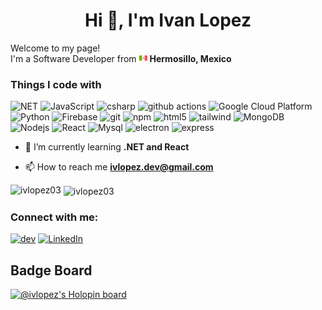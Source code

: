 <h1 align="center">Hi 👋, I'm Ivan Lopez</h1>
<p>Welcome to my page! </br> I'm a Software Developer from <img src="mexico.png" width="13"/> <b>Hermosillo, Mexico</b>
<h3>Things I code with</h3>
<p>
  <img alt="NET" src="https://img.shields.io/badge/-Dotnet-512BD4?style=flat-square&logo=.NET&logoColor=white" />
  <img alt="JavaScript" src="https://img.shields.io/badge/-JavaScript-F7DF1E?style=flat-square&logo=JavaScript&logoColor=white" />
  <img alt="csharp" src="https://img.shields.io/badge/-Csharp-C733FF?style=flat-square&logo=C Sharp&logoColor=white" />
  <img alt="github actions" src="https://img.shields.io/badge/-Github_Actions-2088FF?style=flat-square&logo=github-actions&logoColor=white" />
  <img alt="Google Cloud Platform" src="https://img.shields.io/badge/-Google_Cloud_Platform-1a73e8?style=flat-square&logo=google-cloud&logoColor=white" />
  <img alt="Python" src="https://img.shields.io/badge/-Python-3776AB?style=flat-square&logo=Python&logoColor=white" />
  <img alt="Firebase" src="https://img.shields.io/badge/-Firebase-FFCA28?style=flat-square&logo=Firebase&logoColor=white" />
  <img alt="git" src="https://img.shields.io/badge/-Git-F05032?style=flat-square&logo=git&logoColor=white" />
  <img alt="npm" src="https://img.shields.io/badge/-NPM-CB3837?style=flat-square&logo=npm&logoColor=white" />
  <img alt="html5" src="https://img.shields.io/badge/-HTML5-E34F26?style=flat-square&logo=html5&logoColor=white" />
  <img alt="tailwind" src="https://img.shields.io/badge/-Tailwind CSS-06B6D4?style=flat-square&logo=Tailwind CSS&logoColor=white" />
  <img alt="MongoDB" src="https://img.shields.io/badge/-MongoDB-13aa52?style=flat-square&logo=mongodb&logoColor=white" />
  <img alt="Nodejs" src="https://img.shields.io/badge/-Nodejs-43853d?style=flat-square&logo=Node.js&logoColor=white" />
  <img alt="React" src="https://img.shields.io/badge/-React-45b8d8?style=flat-square&logo=react&logoColor=white" />
  <img alt="Mysql" src="https://img.shields.io/badge/-MySql-4479A1?style=flat-square&logo=MySql&logoColor=white" />
  <img alt="electron" src="https://img.shields.io/badge/-Electron-47848F?style=flat-square&logo=Electron&logoColor=white" />
  <img alt="express" src="https://img.shields.io/badge/-Express-000000?style=flat-square&logo=Express&logoColor=white" />
</p>

- 🌱 I’m currently learning **.NET and React** 

- 📫 How to reach me **ivlopez.dev@gmail.com**



<p><img align="left" src="https://github-readme-stats.vercel.app/api/top-langs?username=ivlopez03&show_icons=true&locale=en&layout=compact" alt="ivlopez03" /></p>

<p>&nbsp;<img align="center" src="https://github-readme-stats.vercel.app/api?username=ivlopez03&show_icons=true&locale=en" alt="ivlopez03" /></p>


<h3 align="left">Connect with me:</h3>
<p><a href="https://dev.to/@ivlopez03" target="_blank" > <img alt="dev"  src="https://img.shields.io/badge/-dev.to-%2312100E.svg?&style=for-the-badge&logo=dev.to&logoColor=white" /></a> <a href="https://www.linkedin.com/in/ivlopez13/" target="_blank" > <img alt="LinkedIn" src="https://img.shields.io/badge/-linkedin-%230077B5.svg?&style=for-the-badge&logo=linkedin&logoColor=white" /></a> </p>


<h2>Badge Board</h2>

[![@ivlopez's Holopin board](https://holopin.io/api/user/board?user=ivlopez)](https://holopin.io/@ivlopez)

<!---
ivlopez03/ivlopez03 is a ✨ special ✨ repository because its `README.md` (this file) appears on your GitHub profile.
You can click the Preview link to take a look at your changes.
--->
